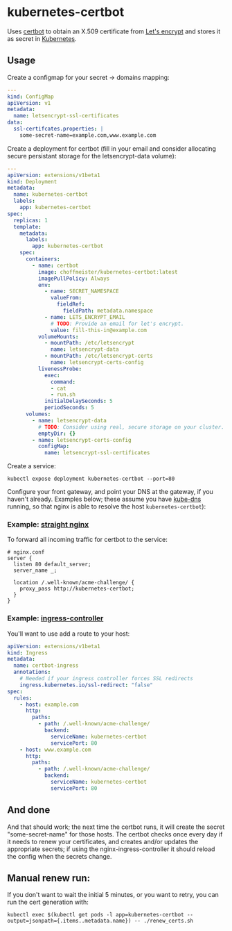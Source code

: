 # kubernetes-certbot

Uses [certbot][certbot] to obtain an X.509 certificate from [Let's encrypt][letsencrypt] and stores it as secret in
[Kubernetes][kubernetes].

## Usage

Create a configmap for your secret -> domains mapping:

```yaml
---
kind: ConfigMap
apiVersion: v1
metadata:
  name: letsencrypt-ssl-certificates
data:
  ssl-certifcates.properties: |
    some-secret-name=example.com,www.example.com
```

Create a deployment for certbot (fill in your email and consider allocating secure persistant storage for the
letsencrypt-data volume):

```yml
---
apiVersion: extensions/v1beta1
kind: Deployment
metadata:
  name: kubernetes-certbot
  labels:
    app: kubernetes-certbot
spec:
  replicas: 1
  template:
    metadata:
      labels:
        app: kubernetes-certbot
    spec:
      containers:
        - name: certbot
          image: choffmeister/kubernetes-certbot:latest
          imagePullPolicy: Always
          env:
            - name: SECRET_NAMESPACE
              valueFrom:
                fieldRef:
                  fieldPath: metadata.namespace
            - name: LETS_ENCRYPT_EMAIL
              # TODO: Provide an email for let's encrypt.
              value: fill-this-in@example.com
          volumeMounts:
            - mountPath: /etc/letsencrypt
              name: letsencrypt-data
            - mountPath: /etc/letsencrypt-certs
              name: letsencrypt-certs-config
          livenessProbe:
            exec:
              command:
              - cat
              - run.sh
            initialDelaySeconds: 5
            periodSeconds: 5
      volumes:
        - name: letsencrypt-data
          # TODO: Consider using real, secure storage on your cluster.
          emptyDir: {}
        - name: letsencrypt-certs-config
          configMap:
            name: letsencrypt-ssl-certificates
```

Create a service:

```shell
kubectl expose deployment kubernetes-certbot --port=80
```

Configure your front gateway, and point your DNS at the gateway, if you haven't already. Examples below; these assume
you have [kube-dns][kubedns] running, so that nginx is able to resolve the host `kubernetes-certbot`):

### Example: [straight nginx][nginx]

 To forward all incoming traffic for certbot to the service:

```
# nginx.conf
server {
  listen 80 default_server;
  server_name _;

  location /.well-known/acme-challenge/ {
    proxy_pass http://kubernetes-certbot;
  }
}
```

### Example: [ingress-controller][ingress-controller]

You'll want to use add a route to your host:

```yaml
apiVersion: extensions/v1beta1
kind: Ingress
metadata:
  name: certbot-ingress
  annotations:
    # Needed if your ingress controller forces SSL redirects
    ingress.kubernetes.io/ssl-redirect: "false"
spec:
  rules:
    - host: example.com
      http:
        paths:
          - path: /.well-known/acme-challenge/
            backend:
              serviceName: kubernetes-certbot
              servicePort: 80
    - host: www.example.com
      http:
        paths:
          - path: /.well-known/acme-challenge/
            backend:
              serviceName: kubernetes-certbot
              servicePort: 80
```

## And done

And that should work; the next time the certbot runs, it will create the secret "some-secret-name" for those hosts. The
certbot checks once every day if it needs to renew your certificates, and creates and/or updates the appropriate secrets;
if using the nginx-ingress-controller it should reload the config when the secrets change.

## Manual renew run:

If you don't want to wait the initial 5 minutes, or you want to retry, you can run the cert generation with:

```shell
kubectl exec $(kubectl get pods -l app=kubernetes-certbot --output=jsonpath={.items..metadata.name}) -- ./renew_certs.sh
```

[letsencrypt]: https://letsencrypt.org/
[certbot]: https://github.com/certbot/certbot
[kubernetes]: http://kubernetes.io/
[nginx]: https://nginx.org/
[kubedns]: https://github.com/kubernetes/kubernetes/tree/master/build/kube-dns
[ingress-controller]: https://github.com/kubernetes/contrib/tree/master/ingress/controllers

